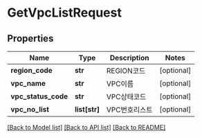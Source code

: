 # GetVpcListRequest

## Properties
Name | Type | Description | Notes
------------ | ------------- | ------------- | -------------
**region_code** | **str** | REGION코드 | [optional] 
**vpc_name** | **str** | VPC이름 | [optional] 
**vpc_status_code** | **str** | VPC상태코드 | [optional] 
**vpc_no_list** | **list[str]** | VPC번호리스트 | [optional] 

[[Back to Model list]](../README.md#documentation-for-models) [[Back to API list]](../README.md#documentation-for-api-endpoints) [[Back to README]](../README.md)


